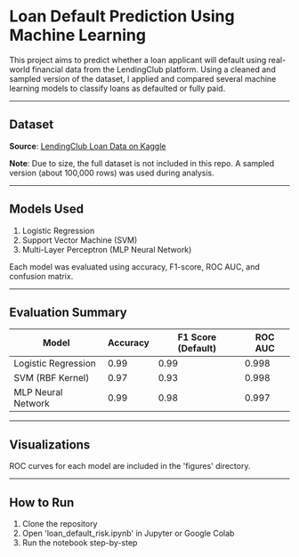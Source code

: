 # Loan Default Prediction Using Machine Learning

This project aims to predict whether a loan applicant will default using real-world financial data from the LendingClub platform. Using a cleaned and sampled version of the dataset, I applied and compared several machine learning models to classify loans as defaulted or fully paid.

---

## Dataset

**Source**: [LendingClub Loan Data on Kaggle](https://www.kaggle.com/datasets/wordsforthewise/lending-club)

**Note**: Due to size, the full dataset is not included in this repo. A sampled version (about 100,000 rows) was used during analysis.

---

## Models Used

1. Logistic Regression
2. Support Vector Machine (SVM)
3. Multi-Layer Perceptron (MLP Neural Network)

Each model was evaluated using accuracy, F1-score, ROC AUC, and confusion matrix.

---

## Evaluation Summary

| Model               | Accuracy | F1 Score (Default) | ROC AUC |
|--------------------|----------|--------------------|---------|
| Logistic Regression| 0.99     | 0.99               | 0.998   |
| SVM (RBF Kernel)   | 0.97     | 0.93               | 0.998   |
| MLP Neural Network | 0.99     | 0.98               | 0.997   |

---

## Visualizations

ROC curves for each model are included in the 'figures' directory.

---

## How to Run

1. Clone the repository
2. Open 'loan_default_risk.ipynb' in Jupyter or Google Colab
3. Run the notebook step-by-step
